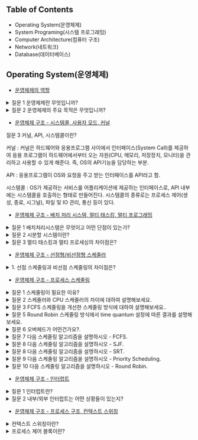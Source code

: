 Table of Contents
---

- Operating System(운영체제)
- System Programing(시스템 프로그래밍)
- Computer Architecture(컴퓨터 구조)
- Network(네트워크)
- Database(데이터베이스)
  

Operating System(운영체제)
---
- [운영체제의 역할](https://yunsikus.github.io/cs/2021/07/21/%EC%9A%B4%EC%98%81%EC%B2%B4%EC%A0%9C%EC%9D%98%EC%97%AD%ED%95%A0/)
  
<details>
<summary>질문 1 운영체제란 무엇입니까?</summary>
<div markdown="1">       

응용 프로그램이 요청하는 시스템 리소스를 효율적으로 분배하고 지원하는 소프트웨어

</div>
</details> 

<details>
<summary>질문 2 운영체제의 주요 목적은 무엇입니까?</summary>
<div markdown="1">       

시스템 자원 관리, 사용자와 컴퓨터간의 커뮤니케이션 지원, 응용프로그램 관리

</div>
</details> 

- [운영체제 구조 - 시스템콜, 사용자 모드, 커널](https://yunsikus.github.io/cs/2021/07/29/%EC%9A%B4%EC%98%81%EC%B2%B4%EC%A0%9C_%EA%B5%AC%EC%A1%B0_%EC%8B%9C%EC%8A%A4%ED%85%9C%EC%BD%9C/)

<summary>질문 3 커널, API, 시스템콜이란?</summary>
<div markdown="1">       

커널 : 커널은 하드웨어와 응용프로그램 사이에서 인터페이스(System Call)를 제공하여 응용 프로그램이 하드웨어에서부터 오는 자원(CPU, 메모리, 저장장치, 모니터)을 관리하고 사용할 수 있게 해준다. 즉, OS의 API기능을 담당하는 부분.

API : 응용프로그램이 OS와 요청을 주고 받는 인터페이스를 API라고 함.

시스템콜 : OS가 제공하는 서비스를 어플리케이션에 제공하는 인터페이스로, API 내부에는 시스템콜을 호출하는 형태로 만들어진다. 시스템콜의 종류로는 프로세스 제어(생성, 종료, 시그널), 파일 및 IO 관리, 통신 등이 있다.

</div>
</details> 

- [운영체제 구조 - 배치 처리 시스템, 멀티 태스킹, 멀티 프로그래밍](https://yunsikus.github.io/cs/2021/07/29/%EC%9A%B4%EC%98%81%EC%B2%B4%EC%A0%9C_%EB%B0%B0%EC%B9%98%EC%B2%98%EB%A6%AC_%EC%8B%9C%EB%B6%84%ED%95%A0/)

<details>
<summary>질문 1 배치처리시스템은 무엇이고 어떤 단점이 있는가?</summary>
<div markdown="1">       

배치처리 시스템은 등록된 여러 프로그램들을 컴퓨터 프로그램의 실행 요청 순서에 따라 순차적으로 실행하는 방식. 

단점 : 만약 어떤 프로그램이 실행 시간이 너무 많이 걸린다면, 다음 프로그램이 실행되는데 너무 많이 기다려야 한다. 동시에 여러 프로그램을 실행 시킬 수 없으며 다중 사용자의 지원이 어렵다. 

</div>
</details> 

<details>
<summary>질문 2 시분할 시스템이란?</summary>
<div markdown="1">       

시분할 시스템은 다중 사용자 지원을 위해 컴퓨터 응답시간을 최소화하는 시스템. 각 어플리케이션이 실행될수 있도록 잘게 잘라서 배치하는 것.

</div>
</details> 

<details>
<summary>질문 3 멀티 태스킹과 멀티 프로세싱의 차이점은?</summary>
<div markdown="1">       

멀티 태스킹은 단일 CPU에서 여러개의 쪼개진 프로세스가 실행되도록 하는 갓. 반면 멀티 프로세싱은 여러 CPU에 하나의 프로그램을 병렬로 실행해서 실행속도를 극대화 시키는 시스템. 

</div>
</details> 

- [운영체제 구조 - 선점형/비선점형 스케줄러](https://yunsikus.github.io/cs/2021/08/06/%EC%9A%B4%EC%98%81%EC%B2%B4%EC%A0%9C-%EC%84%A0%EC%A0%90%ED%98%95-%EB%B9%84%EC%84%A0%EC%A0%90%ED%98%95/)

<details>
<summary>1. 선점 스케줄링과 비선점 스케줄링의 차이점은?</summary>
<div markdown="1">       

선점 스케줄링은 높은 우선순위의 프로세스가 들어올 경우 현재 프로세스를 중지시키고, 높은 우선순위의 프로세스를 처리.
비선점 스케줄링은 한번 할당하면 끝날때까지 다른 프로세스가 들어오지 못하는 스케줄링
엄격한 비선점식 스케줄링을 사용하지 않는 이유는 짧은 프로세서가 오랫동안 대기하게 될 경우 비효율적이고, 기아상태가 발생할 수 있다. 

</div>
</details>


- [운영체제 구조 - 프로세스 스케줄링](https://yunsikus.github.io/cs/2021/08/06/%EC%9A%B4%EC%98%81%EC%B2%B4%EC%A0%9C-%EC%84%A0%EC%A0%90%ED%98%95-%EB%B9%84%EC%84%A0%EC%A0%90%ED%98%95/)


<details>
<summary>질문 1 스케줄링이 필요한 이유?</summary>
<div markdown="1">       

한정적인 메모리(자원)를 효율적으로 관리하기 위해, 공정성을 주기 위해 필요하다.

</div>
</details>


<details>
<summary>질문 2 스케줄러와 CPU 스케줄러의 차이에 대하여 설명해보세요.</summary>
<div markdown="1">       

스케줄러(=Job Scehduler, 장기 스케줄러)는 디스크와 메모리 간 스케줄링을 담당한다.

CPU 스케쥴러(= 단기 스케줄러)는 메모리와 CPU 간 스케줄링을 담당한다.

</div>
</details>


<details>
<summary>질문 3 FCFS 스케줄링을 개선한 스케줄링 방식에 대하여 설명해보세요..</summary>
<div markdown="1">       

FCFS는 먼저 도착한 프로세스에게 CPU를 할당하는 기법이다.

하지만 먼저 도착한 프로세스가 실행 시간이 긴 경우 나중에 도착한 프로세스들의 대기 시간이 길어지는 Convoy Effect 라는 문제점을 가지고 있다.

이를 개선한 SJF(Shortest Job First) 기법이 있다.

SJF는 짧은 실행시간을 갖는 프로세스에게 CPU를 먼저 할당하는 기법이다.

Convoy Effect는 해결하였지만, 실행시간이 긴 프로세스는 계속 CPU를 할당받지 못하는 Starvation 현상이 일어날 수 있다.

</div>
</details>


<details>
<summary>질문 5 Round Robin 스케줄링 방식에서 time quantum 설정에 따른 결과를 설명해보세요.</summary>
<div markdown="1">       

타임퀀텀이 긴 경우: 타임퀀텀이 프로세스의 실행시간과 비슷해진다면 FCFS랑 다를 바 없어진다.

타임퀀텀이 짧은 경우: 타임퀀텀이 짧아 Context Switching이 자주 일어나게 되어 오버헤드가 발생한다.

</div>
</details>

<details>
<summary>질문 6 오버헤드가 어떤건가요?.</summary>
<div markdown="1">       

프로그램의 실행 흐름 도중에 동떨어진 위치의 코드를 실행시켜야 할 때, 추가적으로 시간, 메모리, 자원이 사용되는 현상을 오버헤드라 한다.

</div>
</details>

<details>
<summary>질문 7 다음 스케줄링 알고리즘을 설명하시오 - FCFS.</summary>
<div markdown="1">       
- 특징 
    - 먼저 온 고객을 먼저 서비스해주는 방식. 먼저 온 순서대로 차리
    - 가장 간단한 스케줄러(배치처리시스템)
    - FCFS(First Come First Served)
    - 비선점형 스케줄링
      - 일단 CPU를 잡으면 CPU burst가 완료될 때까지CPU를 반환하지 않는다. 할당되었던 CPU가 반환될때만 스케줄링이 이루어짐
- 문제점
    - 실행시간 큰 프로세스로 다른 프로세스들이 딜레이가 생길 수 있음
</div>
</details>


<details>
<summary>질문 8 다음 스케줄링 알고리즘을 설명하시오 - SJF.</summary>
<div markdown="1">       
- 특징
  - 가장 프로세스 실행시간이 짧은 프로세스부터 먼저 실행을 시키는 알고리즘
  - 다른 프로세스가 먼저 도착했어도 CPU burst time이 짧은 프로세스에게 선 할당
  - FIFO와 마찬가지로 비선점형 스케줄링
  - 응답시간이 짧지만 수행기산을 다 알아야함
- 문제점
  - 효율성을 추구하는게 가장 중요하지만 특정 프로세스가 지나치게 차별받으면 안된다. 이 스케줄링은 극단적으로 CPU 사용이 짧은 job을 선호. 그래서 사용이 긴 프로세스는 거의 영원한 CPU를 할당받을 수 없다. 
</div>
</details>

<details>
<summary>질문 8 다음 스케줄링 알고리즘을 설명하시오 - SRT.</summary>
<div markdown="1">       
- 특징
  - 새로운 프로세스가 도착할 때마다 새로운 스케줄링이 이루어진다
  - 선점형 스케줄링
    - 현재 수행중인 프로세스의 남은 burst time보다 더 짧은 CPU burst time을 가지는 새로운 프로세스가 도착하면 CPU를 뺏긴다
- 문제점
  - 새로운 프로세스가 도달할 때마다 스케줄링을 다시하기 때문에 CPU burst time(CPU 사용시간)을 측정할 수가 없다. 
</div>
</details>

<details>
<summary>질문 9 다음 스케줄링 알고리즘을 설명하시오 - Priority Scheduling.</summary>
<div markdown="1">       
- 특징
  - 우선순위가 가장 높은 프로세스에게 CPU를 할당 우선순위란 정수로 표현하게 되고 작은 숫자가 우선순위가 높다. 
  - 선점형 스케줄링 방식
    - 더 높은 우선순위의 프로세스가 도착하면 실행중인 프로세스를 멈추고 CPU를 선점
  - 비선점형 스케줄링 방식
    - 더 높은 우선순위의 프로세스가 도착하면 Ready Queue의 Head에 넣는다
- 문제점
  - 실행 준비는 되어있으나 CPU를 사용 못하는 프로세스를 CPU가 무기한 대기하는 상태. 아무리 우선순위가 낮은 프로세스라도 오래 기다리면 우선순위를 높여주어 해결 가능

</div>
</details>

<details>
<summary>질문 10 다음 스케줄링 알고리즘을 설명하시오 - Round Robin.</summary>
<div markdown="1">       
- 특징
  - 현대적인 CPU 스케줄링. 시분할 시스템을 위해 설계됨
  - 각 프로세스는 동일한 크기의 할당 시간(time quantun)을 갖게 된다. 
  - 할당 시간이 지나면 프로세스는 선점 당하고 ready queue의 제일 뒤에 가서 다시 줄을 선다
  - `RR`은 CPU 사용시간이 랜덤한 프로세스들이 섞여있을 경우에 효율적
  - `RR`이 가능한 이유는 프로세스의 context를 save할 수 있기 때문
- 장점
  - Response time이 빨라진다. 
    - n개의 프로세스가 ready queue에 있고 할당시간이 q(time quantun)인 경우 각 프로세스는 q 단위로 CPU 시간의 1/n을 얻는다. 즉, 어떤 프로세스도 (n-1)q time unit 이상 기다리지 않는다.
  - 프로세스가 기다리는 시간이 CPU를 사용할 만큼 증가한다. 
    - 공정한 스케줄링이라고 할 수 있다. 
- 주의할 점
  - 설정한 `time quantum`이 너무 커지면 FCFS와 같아진다. 또 너무 작아지면 스케줄링 알고리즘의 목적에는 이상적이지만 잦은 context switch로 overhead가 발생한다. 그렇기 때문에 적당한 `time quantun`을 설정하는 것이 중요
</div>
</details>

- [운영체제 구조 - 인터럽트](https://yunsikus.github.io/cs/2021/08/06/%EC%9A%B4%EC%98%81%EC%B2%B4%EC%A0%9C-%EC%9D%B8%ED%84%B0%EB%9F%BD%ED%8A%B8/)

<details>
<summary>질문 1 인터럽트란?</summary>
<div markdown="1">       

CPU가 프로그램을 실행하고 있을 때, 입출력 **하드웨어 장치와 커뮤니케이션 할때나, 예외상황이 발생하여 처리가 필요할 경우가 생길 수 있다. 이때 CPU에 알려서 처리하는 기술을 인터럽트라고 한다.**

</div>
</details>

<details>
<summary>질문 2 내부/외부 인터럽트는 어떤 상황들이 있는지?</summary>
<div markdown="1">       

내부 인터럽트는 하드웨어 고장, 실행할 수 없는 명령어, 명령어 실행 오류, 사용 권한 위배 등이 있다. 

- 하드웨어 고장은 컴퓨터 고장 또는 비트 오류
- 명령어 실행 오류는 나누기 0과 같은 경우
- 사용 권한 위배는 말 그대로 사용자가 OS만 접근 가능한 곳에 엑세스 한 경우

외부인터럽트는 보통 외부 입력장치에 의해 발생

- 컴퓨터 종료(전원버튼누르기)
- 타이머 인터럽트(타이머가 일정 시간 간격으로 인터럽트 요청)
- 입출력 인터럽트(입출력 장치가 입출력 완료를 알리기 위해 인터럽트 요청)

</div>
</details>

- [운영체제 구조 - 프로세스 구조, 컨텍스트 스위칭](https://yunsikus.github.io/cs/2021/08/11/%EC%9A%B4%EC%98%81%EC%B2%B4%EC%A0%9C-%ED%94%84%EB%A1%9C%EC%84%B8%EC%8A%A4%EC%99%80%EC%BB%A8%ED%85%8D%EC%8A%A4%ED%8A%B8%EC%8A%A4%EC%9C%84%EC%B9%AD/) 


<details>
<summary>컨텍스트 스위칭이란?</summary>
<div markdown="1">       

멀티 프로세스 환경에서 CPU가 어떤 하나의 프로세스를 실행하고 있는 상태에서 인터럽트 요청에 의해 다음 우선 순위의 프로세스가 실행되어야 할 때 기존의 프로세스의 상태 또는 레지스터 값을 저장하고 CPU가 다음 프로세스를 수행하도록 개로운 프로세스의 상태 또는 레지스터 랎을 교체하는 작업을 Context Switching이라고 한다. 

</div>
</details>


<details>
<summary>프로세스 제어 블록이란?</summary>
<div markdown="1">       
PCB는 특정 프로세스에 대한 중요한 정보를 저장하고 있는 운영체제의 자료구조. 운영체제는 프로세스를 관리하기 위해 프로세스의 생성과 동시에 고유한 PCB를 생성. 프로세스는 CPU를 할당받아 작업을 처리하다가도 프로세스 전환이 발생하면 진행하던 작업을 저장하고 CPU를 반환해야 하는데, 이때 작업의 진행 상황을 모두 PCB에 저장하게 된다. 그리고 다시 CPU를 할당받게 되면 PCB에 저장되어있던 내용을 불러와 이전에 종료됐던 시점부터 다시 작업을 수행한다.
PCB에 저장되는 정보는 프로세스 ID, Register 값(PC, SP), 스케줄링 정보, 메모리 관리 정보등이 있다. 

</div>
</details>